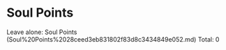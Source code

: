 # Soul Points

Leave alone: Soul Points (Soul%20Points%2028ceed3eb831802f83d8c3434849e052.md)
Total: 0